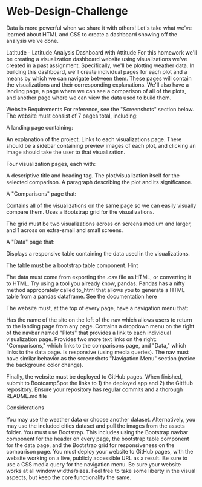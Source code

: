 # Web-Design-Challenge

Data is more powerful when we share it with others! Let's take what we've learned about HTML and CSS to create a dashboard showing off the analysis we've done.

Latitude - Latitude Analysis Dashboard with Attitude For this homework we'll be creating a visualization dashboard website using visualizations we've created in a past assignment. Specifically, we'll be plotting weather data. In building this dashboard, we'll create individual pages for each plot and a means by which we can navigate between them. These pages will contain the visualizations and their corresponding explanations. We'll also have a landing page, a page where we can see a comparison of all of the plots, and another page where we can view the data used to build them.

Website Requirements For reference, see the "Screenshots" section below. The website must consist of 7 pages total, including:

A landing page containing:

An explanation of the project. Links to each visualizations page. There should be a sidebar containing preview images of each plot, and clicking an image should take the user to that visualization.

Four visualization pages, each with:

A descriptive title and heading tag. The plot/visualization itself for the selected comparison. A paragraph describing the plot and its significance.

A "Comparisons" page that:

Contains all of the visualizations on the same page so we can easily visually compare them. Uses a Bootstrap grid for the visualizations.

The grid must be two visualizations across on screens medium and larger, and 1 across on extra-small and small screens.

A "Data" page that:

Displays a responsive table containing the data used in the visualizations.

The table must be a bootstrap table component. Hint

The data must come from exporting the .csv file as HTML, or converting it to HTML. Try using a tool you already know, pandas. Pandas has a nifty method approprately called to_html that allows you to generate a HTML table from a pandas dataframe. See the documentation here

The website must, at the top of every page, have a navigation menu that:

Has the name of the site on the left of the nav which allows users to return to the landing page from any page. Contains a dropdown menu on the right of the navbar named "Plots" that provides a link to each individual visualization page. Provides two more text links on the right: "Comparisons," which links to the comparisons page, and "Data," which links to the data page. Is responsive (using media queries). The nav must have similar behavior as the screenshots "Navigation Menu" section (notice the background color change).

Finally, the website must be deployed to GitHub pages. When finished, submit to BootcampSpot the links to 1) the deployed app and 2) the GitHub repository. Ensure your repository has regular commits and a thorough README.md file

Considerations

You may use the weather data or choose another dataset. Alternatively, you may use the included cities dataset and pull the images from the assets folder. You must use Bootstrap. This includes using the Bootstrap navbar component for the header on every page, the bootstrap table component for the data page, and the Bootstrap grid for responsiveness on the comparison page. You must deploy your website to GitHub pages, with the website working on a live, publicly accessible URL as a result. Be sure to use a CSS media query for the navigation menu. Be sure your website works at all window widths/sizes. Feel free to take some liberty in the visual aspects, but keep the core functionality the same.
